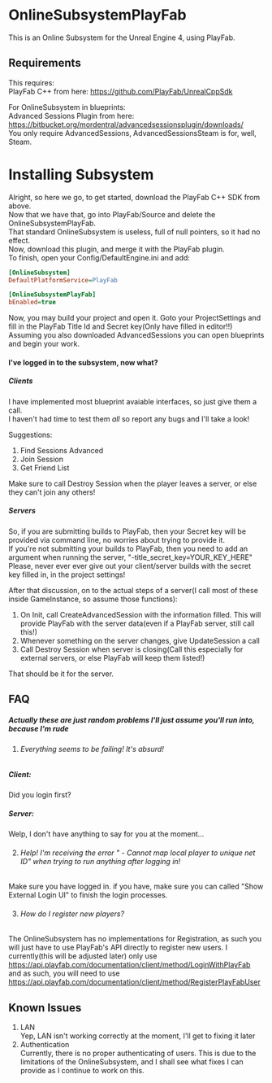 # OnlineSubsystemPlayFab
This is an Online Subsystem for the Unreal Engine 4, using PlayFab.  

## Requirements
This requires:  
PlayFab C++ from here: https://github.com/PlayFab/UnrealCppSdk  

For OnlineSubsystem in blueprints:  
Advanced Sessions Plugin from here: https://bitbucket.org/mordentral/advancedsessionsplugin/downloads/  
You only require AdvancedSessions, AdvancedSessionsSteam is for, well, Steam.  

# Installing Subsystem
Alright, so here we go, to get started, download the PlayFab C++ SDK from above.  
Now that we have that, go into PlayFab/Source and delete the OnlineSubsystemPlayFab.  
That standard OnlineSubsystem is useless, full of null pointers, so it had no effect.  
Now, download this plugin, and merge it with the PlayFab plugin.  
To finish, open your Config/DefaultEngine.ini and add:

```ini
[OnlineSubsystem]
DefaultPlatformService=PlayFab

[OnlineSubsystemPlayFab]
bEnabled=true
```

Now, you may build your project and open it. Goto your ProjectSettings and fill in the PlayFab Title Id and Secret key(Only have filled in editor!!)  
Assuming you also downloaded AdvancedSessions you can open blueprints and begin your work.  

#### I've logged in to the subsystem, now what?
##### Clients
I have implemented most blueprint avaiable interfaces, so just give them a call.  
I haven't had time to test them *all* so report any bugs and I'll take a look!

Suggestions:
1. Find Sessions Advanced
2. Join Session
3. Get Friend List

Make sure to call Destroy Session when the player leaves a server, or else they can't join any others!  

##### Servers
So, if you are submitting builds to PlayFab, then your Secret key will be provided via command line, no worries about trying to provide it.  
If you're not submitting your builds to PlayFab, then you need to add an argument when running the server, "-title_secret_key=YOUR_KEY_HERE"  
Please, never ever ever give out your client/server builds with the secret key filled in, in the project settings!  

After that discussion, on to the actual steps of a server(I call most of these inside GameInstance, so assume those functions):  
1. On Init, call CreateAdvancedSession with the information filled. This will provide PlayFab with the server data(even if a PlayFab server, still call this!)
2. Whenever something on the server changes, give UpdateSession a call
3. Call Destroy Session when server is closing(Call this especially for external servers, or else PlayFab will keep them listed!)

That should be it for the server.
  
  
  
  
## FAQ
##### Actually these are just random problems I'll just assume you'll run into, because I'm rude


1. ###### *Everything* seems to be failing! It's absurd!
##### Client:
Did you login first?
##### Server:
Welp, I don't have anything to say for you at the moment...
  
2. ###### *Help!* I'm receiving the error " - Cannot map local player to unique net ID" when trying to run anything after logging in!
Make sure you have logged in. if you have, make sure you can called "Show External Login UI" to finish the login processes.  
  
3. ###### How do I register new players?
The OnlineSubsystem has no implementations for Registration, as such you will just have to use PlayFab's API directly to register new users. I currently(this will be adjusted later) only use https://api.playfab.com/documentation/client/method/LoginWithPlayFab and as such, you will need to use https://api.playfab.com/documentation/client/method/RegisterPlayFabUser


## Known Issues

1. LAN  
Yep, LAN isn't working correctly at the moment, I'll get to fixing it later
2. Authentication  
Currently, there is no proper authenticating of users. This is due to the limitations of the OnlineSubsystem, and I shall see what fixes I can provide as I continue to work on this.